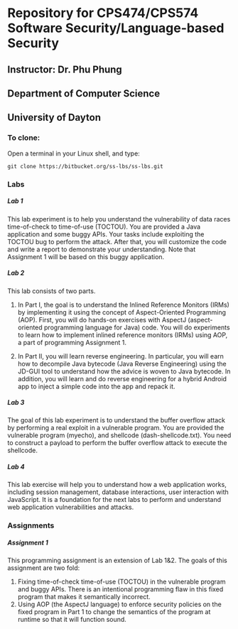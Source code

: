 # Repository for CPS474/CPS574 Software Security/Language-based Security
## Instructor: Dr. Phu Phung
## Department of Computer Science
## University of Dayton

### To clone:

Open a terminal in your Linux shell, and type:

```shell
git clone https://bitbucket.org/ss-lbs/ss-lbs.git 
```
### Labs

##### Lab 1

This lab experiment is to help you understand the vulnerability of data races time-of-check to time-of-use (TOCTOU). 
You are provided a Java application and some buggy APIs. Your tasks include exploiting the TOCTOU bug to perform the attack. 
After that, you will customize the code and write a report to demonstrate your understanding. Note that Assignment 1 will be based on this buggy application.

##### Lab 2

This lab consists of two parts. 

1. In Part I, the goal is to understand the Inlined Reference Monitors (IRMs) by implementing it using the concept of Aspect-Oriented Programming (AOP).  First, you will do hands-on exercises with AspectJ (aspect-oriented programming language for Java) code. You will do experiments to learn how to implement inlined reference monitors (IRMs) using AOP, a part of programming Assignment 1. 

2. In Part II, you will learn reverse engineering. In particular, you will earn how to decompile Java bytecode (Java Reverse Engineering) using the JD-GUI tool to understand how the advice is woven to Java bytecode. In addition, you will learn and do reverse engineering for a hybrid Android app to inject a simple code into the app and repack it.


##### Lab 3

The goal of this lab experiment is to understand the buffer overflow attack by performing a real exploit in a vulnerable program. You are provided the vulnerable program (myecho), and shellcode (dash-shellcode.txt). You need to construct a payload to perform the buffer overflow attack to execute the shellcode.

##### Lab 4

This lab exercise will help you to understand how a web application works, including session management, database interactions, user interaction with JavaScript. It is a foundation for the next labs to perform and understand web application vulnerabilities and attacks.


### Assignments

##### Assignment 1

This programming assignment is an extension of Lab 1&2. The goals of this assignment are two fold:

1. Fixing time-of-check time-of-use (TOCTOU) in the vulnerable program and buggy APIs. There is an intentional programming flaw in this fixed program that makes it semantically incorrect. 
2. Using AOP (the AspectJ language) to enforce security policies on the fixed program in Part 1 to change the semantics of the program at runtime so that it will function sound.
